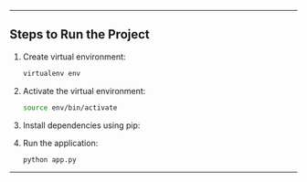 

---

## Steps to Run the Project

1. Create virtual environment:
    ```sh
    virtualenv env
    ```
2. Activate the virtual environment:
    ```sh
    source env/bin/activate
    ```
3. Install dependencies using pip:
  
 
4. Run the application:
    ```sh
    python app.py
    ```

---
